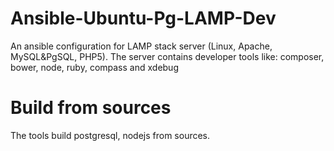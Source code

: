 # Ansible-Ubuntu-Pg-LAMP-Dev
An ansible configuration for LAMP stack server (Linux, Apache, MySQL&PgSQL, PHP5). The server contains developer tools like: composer, bower, node, ruby, compass and xdebug

# Build from sources
The tools build postgresql, nodejs from sources.
